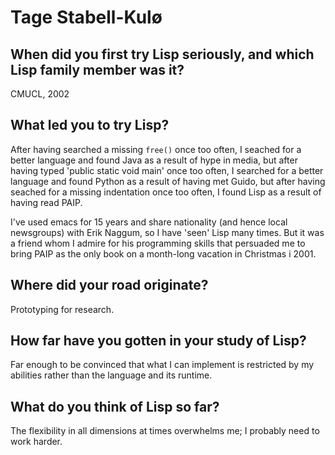 # Tage Stabell-Kulø

## When did you first try Lisp seriously, and which Lisp family member was it?

CMUCL, 2002

## What led you to try Lisp?

After having searched a missing `free()` once too often, I seached for
a better language and found Java as a result of hype in media, but
after having typed 'public static void main' once too often, I
searched for a better language and found Python as a result of having
met Guido, but after having seached for a missing indentation once too
often, I found Lisp as a result of having read PAIP.

I've used emacs for 15 years and share nationality (and hence local
newsgroups) with Erik Naggum, so I have 'seen' Lisp many times.  But
it was a friend whom I admire for his programming skills that
persuaded me to bring PAIP as the only book on a month-long vacation
in Christmas i 2001.

## Where did your road originate?

Prototyping for research.

## How far have you gotten in your study of Lisp?

Far enough to be convinced that what I can implement is restricted by
my abilities rather than the language and its runtime.

## What do you think of Lisp so far?

The flexibility in all dimensions at times overwhelms me; I probably
need to work harder.

